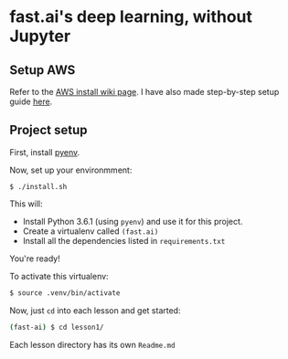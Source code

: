 # fast.ai's deep learning, without Jupyter

## Setup AWS

Refer to the [AWS install wiki page](http://wiki.fast.ai/index.php/AWS_install). I have also made step-by-step setup guide [here](AWS.md).

## Project setup

First, install [pyenv](https://github.com/pyenv/pyenv).

Now, set up your environmment:

```
$ ./install.sh
```

This will:
* Install Python 3.6.1 (using `pyenv`) and use it for this project.
* Create a virtualenv called `(fast.ai)`
* Install all the dependencies listed in `requirements.txt`

You're ready!

To activate this virtualenv:

```bash
$ source .venv/bin/activate
```

Now, just `cd` into each lesson and get started:

```bash
(fast-ai) $ cd lesson1/
```

Each lesson directory has its own `Readme.md`
